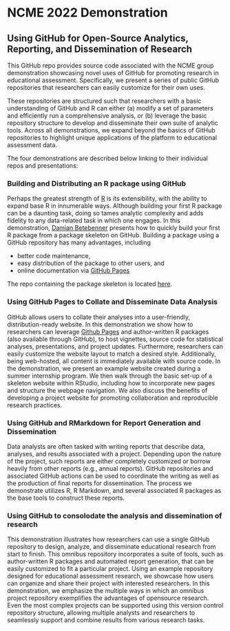 # NCME 2022 Demonstration

## Using GitHub for Open-Source Analytics, Reporting, and Dissemination of Research

This GitHub repo provides source code associated with the NCME group demonstration showcasing
novel uses of GitHub for promoting research in educational assessment. Specifically, we present a
series of public GitHub repositories that researchers can easily customize for their own uses.

These repositories are structured such that researchers with a basic understanding of GitHub and R
can either (a) modify a set of parameters and efficiently run a comprehensive analysis, or (b)
leverage the basic repository structure to develop and disseminate their own suite of analytic tools.
Across all demonstrations, we expand beyond the basics of GitHub repositories to highlight unique
applications of the platform to educational assessment data.

The four demonstrations are described below linking to their individual repos and presentations:

### Building and Distributing an R package using GitHub

Perhaps the greatest strength of [R](https://cran.r-project.org/) is its extensibility, with the ability
to expand base R in innumerable ways. Although building your first R package can be a daunting task, doing so
tames analytic complexity and adds fidelity to any data-related task in which one engages. In this
demonstration, [Damian Betebenner](https://github.com/dbetebenner) presents how to quickly build
your first R package from a package skeleton on GitHub. Building a package using a GitHub repository
has many advantages, including

* better code maintenance,
* easy distribution of the package to other users, and
* online documentation via [GitHub Pages](https://pages.github.com/)


The repo containing the package skeleton is located [here](https://github.com/dbetebenner/customizedPackageForR).

### Using GitHub Pages to Collate and Disseminate Data Analysis

GitHub allows users to collate their analyses into a user-friendly, distribution-ready website.
In this demonstration we show how to researchers can leverage [Github Pages](https://pages.github.com/) and
author-written R packages (also available through GitHub), to host vignettes, source code for
statistical analyses, presentations, and project updates. Furthermore, researchers can easily customize the
website layout to match a desired style. Additionally, being web-hosted, all content is
immediately available with source code. In the demonstration, we present an example website
created during a summer internship program. We then walk through the basic set-up of a
skeleton website within RStudio, including how to incorporate new pages and structure the
webpage navigation. We also discuss the benefits of developing a project website for promoting collaboration
and reproducible research practices.

### Using GitHub and RMarkdown for Report Generation and Dissemination

Data analysts are often tasked with writing reports that
describe data, analyses, and results associated with a project. Depending upon the nature of the
project, such reports are either completely customized or borrow heavily from other reports (e.g.,
annual reports). GitHub repositories and associated GitHub actions can be used to coordinate the
writing as well as the production of final reports for dissemination. The process we demonstrate
utilizes R, R Markdown, and several associated R packages as the base tools to construct these
reports.

### Using GitHub to consolodate the analysis and dissemination of research

This demonstration illustrates how researchers can use a single GitHub
repository to design, analyze, and disseminate educational research from start to finish. This
omnibus repository incorporates a suite of tools, such as author-written R packages and
automated report generation, that can be easily customized to fit a particular project. Using an
example repository designed for educational assessment research, we showcase how users can
organize and share their project with interested researchers. In this demonstration, we emphasize
the multiple ways in which an omnibus project repository exemplifies the advantages of opensource
research. Even the most complex projects can be supported using this version control
repository structure, allowing multiple analysts and researchers to seamlessly support and
combine results from various research tasks.
